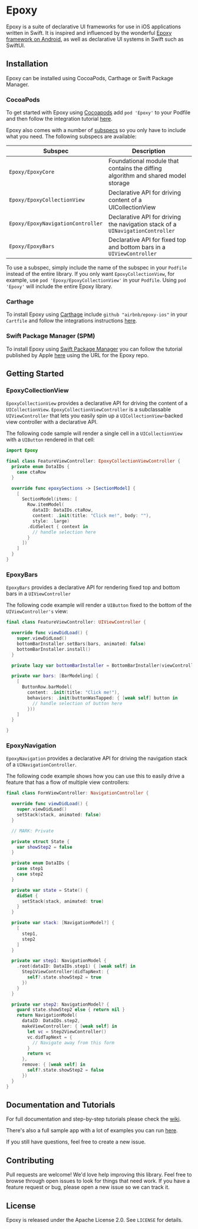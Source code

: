 # Epoxy

Epoxy is a suite of declarative UI frameworks for use in iOS applications written in Swift. It is inspired and influenced by the wonderful [Epoxy framework on Android](https://github.com/airbnb/epoxy), as well as declarative UI systems in Swift such as SwiftUI.

## Installation

Epoxy can be installed using CocoaPods, Carthage or Swift Package Manager.

### CocoaPods

To get started with Epoxy using [Cocoapods](https://cocoapods.org) add `pod 'Epoxy'` to your Podfile and then follow the integration tutorial [here](https://guides.cocoapods.org/using/using-cocoapods.html).

Epoxy also comes with a number of [subspecs](https://guides.cocoapods.org/syntax/podspec.html#subspec) so you only have to include what you need. The following subspecs are available:

| Subspec | Description |
| ------- | ----------- |
| `Epoxy/EpoxyCore` | Foundational module that contains the diffing algorithm and shared model storage |
| `Epoxy/EpoxyCollectionView` | Declarative API for driving content of a UICollectionView |
| `Epoxy/EpoxyNavigationController` | Declarative API for driving the navigation stack of a `UINavigationController` |
| `Epoxy/EpoxyBars` | Declarative API for fixed top and bottom bars in a `UIViewController` |

To use a subspec, simply include the name of the subspec in your `Podfile` instead of the entire library. If you only want `EpoxyCollectionView`, for example, use `pod 'Epoxy/EpoxyCollectionView'` in your `Podfile`. Using `pod 'Epoxy'` will include the entire Epoxy library.

### Carthage

To install Epoxy using [Carthage](https://github.com/Carthage/Carthage) include `github "airbnb/epoxy-ios"` in your `Cartfile` and follow the integrations instructions [here](https://github.com/Carthage/Carthage#if-youre-building-for-ios-tvos-or-watchos).

### Swift Package Manager (SPM)

To install Epoxy using [Swift Package Manager](https://github.com/apple/swift-package-manager) you can follow the tutorial published by Apple [here](https://developer.apple.com/documentation/xcode/adding_package_dependencies_to_your_app) using the URL for the Epoxy repo.

## Getting Started

### EpoxyCollectionView

`EpoxyCollectionView` provides a declarative API for driving the content of a `UICollectionView`. `EpoxyCollectionViewController` is a subclassable `UIViewController` that lets you easily spin up a `UICollectionView`-backed view controller with a declarative API.

The following code sample will render a single cell in a `UICollectionView` with a `UIButton` rendered in that cell:

```swift
import Epoxy

final class FeatureViewController: EpoxyCollectionViewController {
  private enum DataIDs {
    case ctaRow
  }

  override func epoxySections -> [SectionModel] {
    [
      SectionModel(items: [
        Row.itemModel(
          dataID: DataIDs.ctaRow,
          content: .init(title: "Click me!", body: ""),
          style: .large)
        .didSelect { context in 
          // handle selection here
        }
      ])
    ]
  }
}
```

### EpoxyBars

`EpoxyBars` provides a declarative API for rendering fixed top and bottom bars in a `UIViewController`

The following code example will render a `UIButton` fixed to the bottom of the `UIViewController's` view:

```swift
final class FeatureViewController: UIViewController {

  override func viewDidLoad() {
    super.viewDidLoad()
    bottomBarInstaller.setBars(bars, animated: false)
    bottomBarInstaller.install()
  }

  private lazy var bottomBarInstaller = BottomBarInstaller(viewController: self)

  private var bars: [BarModeling] {
    [
      ButtonRow.barModel(
        content: .init(title: "Click me!"),
        behaviors: .init(buttonWasTapped: { [weak self] button in 
          // handle selection of button here
        }))
    ]
  }

}
```

### EpoxyNavigation

`EpoxyNavigation` provides a declarative API for driving the navigation stack of a `UINavigationController`. 

The following code example shows how you can use this to easily drive a feature that has a flow of multiple view controllers:

```swift
final class FormViewController: NavigationController {

  override func viewDidLoad() {
    super.viewDidLoad()
    setStack(stack, animated: false)
  }

  // MARK: Private

  private struct State {
    var showStep2 = false
  }

  private enum DataIDs {
    case step1
    case step2
  }

  private var state = State() {
    didSet {
      setStack(stack, animated: true)
    }
  }

  private var stack: [NavigationModel?] {
    [
      step1,
      step2
    ]
  }

  private var step1: NavigationModel {
    .root(dataID: DataIDs.step1) { [weak self] in
      Step1ViewController(didTapNext: {
        self?.state.showStep2 = true
      })
    }
  }

  private var step2: NavigationModel? {
    guard state.showStep2 else { return nil }
    return NavigationModel(
      dataID: DataIDs.step2,
      makeViewController: { [weak self] in
        let vc = Step2ViewController()
        vc.didTapNext = {
          // Navigate away from this form
        }
        return vc
      },
      remove: { [weak self] in
        self?.state.showStep2 = false
      })
  }
}
```

## Documentation and Tutorials

For full documentation and step-by-step tutorials please check the [wiki](https://github.com/airbnb/epoxy-ios/wiki).

There's also a full sample app with a lot of examples you can run [here](https://github.com/airbnb/epoxy-ios/tree/master/Example).

If you still have questions, feel free to create a new issue.

## Contributing

Pull requests are welcome! We'd love help improving this library. Feel free to browse through open issues to look for things that need work. If you have a feature request or bug, please open a new issue so we can track it.

## License

Epoxy is released under the Apache License 2.0. See `LICENSE` for details.
